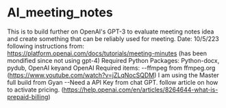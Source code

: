 # AI_meeting_notes
This is to build further on OpenAI's GPT-3 to evaluate meeting notes idea and create something that can be reliably used for meeting. 
Date: 10/5/223
following instructions from: https://platform.openai.com/docs/tutorials/meeting-minutes (has been mondified since not using gpt-4)
Required Python Packages: Python-docx, pydub, OpenAI keyand OpenAI
Required items: 
--ffmpeg from ffmpeg.org (https://www.youtube.com/watch?v=jZLqNocSQDM)
    I am using the Master full build from Gyan
--Need a API Key from chat GPT. follow article on how to activate pricing. (https://help.openai.com/en/articles/8264644-what-is-prepaid-billing)
